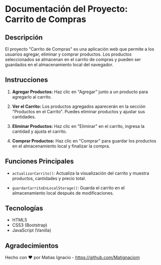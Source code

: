 # Documentación del Proyecto: Carrito de Compras

## Descripción

El proyecto "Carrito de Compras" es una aplicación web que permite a los usuarios agregar, eliminar y comprar productos. Los productos seleccionados se almacenan en el carrito de compras y pueden ser guardados en el almacenamiento local del navegador.

## Instrucciones

1. **Agregar Productos:** Haz clic en "Agregar" junto a un producto para agregarlo al carrito.

2. **Ver el Carrito:** Los productos agregados aparecerán en la sección "Productos en el Carrito". Puedes eliminar productos y ajustar sus cantidades.

3. **Eliminar Productos:** Haz clic en "Eliminar" en el carrito, ingresa la cantidad y ajusta el carrito.

4. **Comprar Productos:** Haz clic en "Comprar" para guardar los productos en el almacenamiento local y finalizar la compra.

## Funciones Principales

- `actualizarCarrito()`: Actualiza la visualización del carrito y muestra productos, cantidades y precio total.

- `guardarCarritoEnLocalStorage()`: Guarda el carrito en el almacenamiento local después de modificaciones.

## Tecnologías

- HTML5
- CSS3 (Bootstrap)
- JavaScript (Vanilla)

## Agradecimientos

Hecho con ❤️ por Matias Ignacio - https://github.com/Matignaciom
